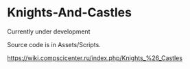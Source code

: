 # Knights-And-Castles
Currently under development

Source code is in Assets/Scripts.

https://wiki.compscicenter.ru/index.php/Knights_%26_Castles

